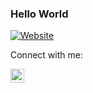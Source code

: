 ### Hello World

[![Website](https://img.shields.io/website?url=https%3A%2F%2Fmattaadams.github.io%2F)](https://mattaadams.github.io/)

Connect with me:

[<img align="left" alt="Arpit | LinkedIn" width="22px" src="https://cdn.jsdelivr.net/npm/simple-icons@v3/icons/linkedin.svg" />](https://www.linkedin.com/in/matt-aadams/)

<!--
**mattaadams/mattaadams** is a ✨ _special_ ✨ repository because its `README.md` (this file) appears on your GitHub profile.

Here are some ideas to get you started:

- 🔭 I’m currently working on ...
- 🌱 I’m currently learning ...
- 👯 I’m looking to collaborate on ...
- 🤔 I’m looking for help with ...
- 💬 Ask me about ...
- 📫 How to reach me: ...
- 😄 Pronouns: ...
- ⚡ Fun fact: ...
-->
